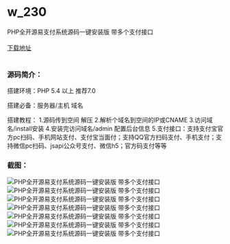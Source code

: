 # w_230
PHP全开源易支付系统源码一键安装版 带多个支付接口
<br/></br>
[下载地址](https://www.uuid2.com/230.html "下载地址")
<br/></br>
<h3>源码简介：</h3>
<p>搭建环境：PHP 5.4 以上 推荐7.0<p>
<p>搭建必备：服务器/主机 域名

搭建教程：
1.源码传到空间 解压
2.解析个域名到空间的IP或CNAME
3.访问域名/install安装
4.安装完访问域名/admin 配置后台信息
5.支付接口：支持支付宝官方pc扫码、手机网站支付、支付宝当面付；支持QQ官方扫码支付、手机支付；支持微信pc扫码、jsapi公众号支付、微信h5；官方码支付等等<p>
<h3>截图：</h3>
<img src="https://www.uuid2.com/wp-content/uploads/img/202105/2e5e078414.jpg" alt="PHP全开源易支付系统源码一键安装版 带多个支付接口"><img src="https://www.uuid2.com/wp-content/uploads/img/202105/2e5e078924.jpg" alt="PHP全开源易支付系统源码一键安装版 带多个支付接口"><img src="https://www.uuid2.com/wp-content/uploads/img/202105/4b350c3877.jpg" alt="PHP全开源易支付系统源码一键安装版 带多个支付接口"><img src="https://www.uuid2.com/wp-content/uploads/img/202105/4b350c3428.jpg" alt="PHP全开源易支付系统源码一键安装版 带多个支付接口"><img src="https://www.uuid2.com/wp-content/uploads/img/202105/4b350c3585.jpg" alt="PHP全开源易支付系统源码一键安装版 带多个支付接口"><img src="https://www.uuid2.com/wp-content/uploads/img/202105/a3eafbc348.jpg" alt="PHP全开源易支付系统源码一键安装版 带多个支付接口"><img src="https://www.uuid2.com/wp-content/uploads/img/202105/a3eafbc118.jpg" alt="PHP全开源易支付系统源码一键安装版 带多个支付接口">
